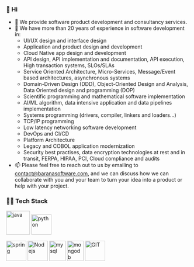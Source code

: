 ### 👋 Hi

- 🔭 We provide software product development and consultancy services.
- 🌱 We have more than 20 years of experience in software development in:
  - UI/UX design and interface design
  - Application and product design and development
  - Cloud Native app design and development
  - API design, API implementation and documentation, API execution, High transaction systems, SLOs/SLAs
  - Service Oriented Architecture, Micro-Services, Message/Event based architectures, asynchronous systems
  - Domain-Driven Design (DDD), Object-Oriented Design and Analysis, Data Oriented design and programming (DOP)
  - Scientific programming and mathematical software implementation
  - AI/ML algorithm, data intensive application and data pipelines implementation
  - Systems programming (drivers, compiler, linkers and loaders...)
  - TCP/IP programming 
  - Low latency networking software development
  - DevOps and CI/CD
  - Platform Architecture
  - Legacy and COBOL application modernization
  - Security best practises, data encryption technologies at rest and in transit, FERPA, HIPAA, PCI, Cloud compliance and audits
- 📫 Please feel free to reach out to us by emailing to contact@baranasoftware.com, and we can discuss
  how we can collaborate with you and your team to turn your idea into a product or help with your project.

### 🔨🔧 Tech Stack

<p>
      <img src="https://www.vectorlogo.zone/logos/java/java-icon.svg" alt="java" width="65" height="65"/> 
      <img src="https://www.vectorlogo.zone/logos/python/python-icon.svg" alt="python" width="55" height="55"/>

</p>

<p>
<img src="https://www.vectorlogo.zone/logos/springio/springio-icon.svg" alt="spring" width="55" height="55"/>
      <img src="https://www.vectorlogo.zone/logos/nodejs/nodejs-icon.svg" alt="Nodejs" width="55" height="55"/>
      <img src="https://www.vectorlogo.zone/logos/mysql/mysql-icon.svg" alt="mysql" width="45" height="55"/>
      <img src="https://www.vectorlogo.zone/logos/mongodb/mongodb-icon.svg" alt="mongodb" width="45" height="55"/>
      <img src="https://www.vectorlogo.zone/logos/git-scm/git-scm-icon.svg" alt="GIT" width="55" height="55"/>
</p>
